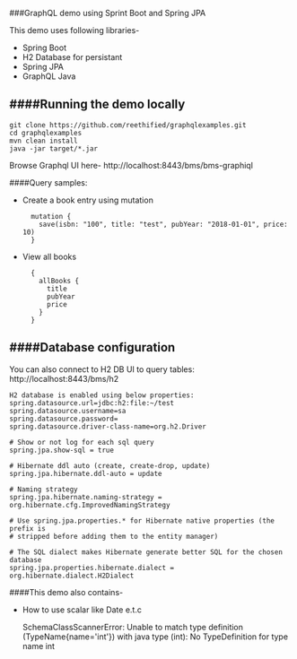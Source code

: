###GraphQL demo using Sprint Boot and Spring JPA

This demo uses following libraries-

- Spring Boot
- H2 Database for persistant
- Spring JPA
- GraphQL Java

####Running the demo locally
----------------------------

    git clone https://github.com/reethified/graphqlexamples.git
    cd graphqlexamples
    mvn clean install
    java -jar target/*.jar
    
Browse Graphql UI here- http://localhost:8443/bms/bms-graphiql

####Query samples:

- Create a book entry using mutation

        mutation {
          save(isbn: "100", title: "test", pubYear: "2018-01-01", price: 10)
        }
    
- View all books 

        {
          allBooks {
            title
            pubYear
            price
          }
        }


####Database configuration
-------------------------


You can also connect to H2 DB UI to query tables:  http://localhost:8443/bms/h2

    H2 database is enabled using below properties:
    spring.datasource.url=jdbc:h2:file:~/test
    spring.datasource.username=sa
    spring.datasource.password=
    spring.datasource.driver-class-name=org.h2.Driver
    
    # Show or not log for each sql query
    spring.jpa.show-sql = true
    
    # Hibernate ddl auto (create, create-drop, update)
    spring.jpa.hibernate.ddl-auto = update
    
    # Naming strategy
    spring.jpa.hibernate.naming-strategy = org.hibernate.cfg.ImprovedNamingStrategy
    
    # Use spring.jpa.properties.* for Hibernate native properties (the prefix is
    # stripped before adding them to the entity manager)
    
    # The SQL dialect makes Hibernate generate better SQL for the chosen database
    spring.jpa.properties.hibernate.dialect = org.hibernate.dialect.H2Dialect


####This demo also contains-
- How to use scalar like Date e.t.c

    SchemaClassScannerError: Unable to match type definition (TypeName{name='int'}) with java type (int): No TypeDefinition for type name int

